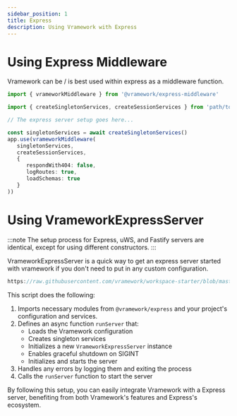 ```yaml
---
sidebar_position: 1
title: Express
description: Using Vramework with Express
---
```


# Using Express Middleware

Vramework can be / is best used within express as a middleware function.

```typescript title="Express middleware"
import { vrameworkMiddleware } from '@vramework/express-middleware'

import { createSingletonServices, createSessionServices } from 'path/to/vramework-bootstrap.ts'

// The express server setup goes here...

const singletonServices = await createSingletonServices()
app.use(vrameworkMiddleware(
   singletonServices, 
   createSessionServices, 
   {
      respondWith404: false,
      logRoutes: true,
      loadSchemas: true
   }
))
```

# Using VrameworkExpressServer 

:::note
The setup process for Express, uWS, and Fastify servers are identical, except for using different constructors.
:::

VrameworkExpressServer is a quick way to get an express server started with vramework if you don't need to put in any custom configuration. 

```typescript reference title="Express start"
https://raw.githubusercontent.com/vramework/workspace-starter/blob/master/backends/express/bin/start.ts
```

This script does the following:

1. Imports necessary modules from `@vramework/express` and your project's configuration and services.
2. Defines an async function `runServer` that:
   - Loads the Vramework configuration
   - Creates singleton services
   - Initializes a new `VrameworkExpressServer` instance
   - Enables graceful shutdown on SIGINT
   - Initializes and starts the server
3. Handles any errors by logging them and exiting the process
4. Calls the `runServer` function to start the server

By following this setup, you can easily integrate Vramework with a Express server, benefiting from both Vramework's features and Express's ecosystem.